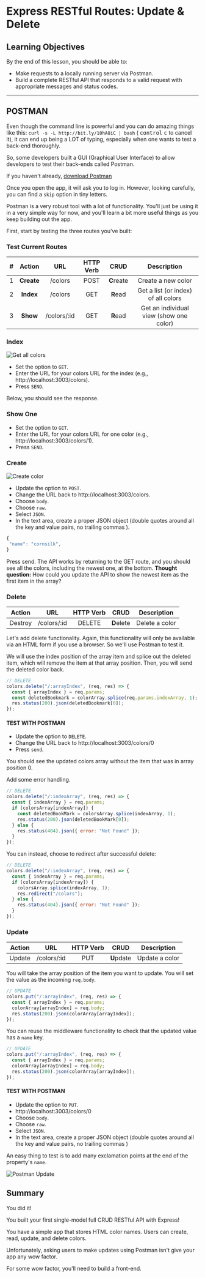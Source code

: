 # Express RESTful Routes: Update & Delete

## Learning Objectives

By the end of this lesson, you should be able to:

- Make requests to a locally running server via Postman.
- Build a complete RESTful API that responds to a valid request with appropriate messages and status codes.

---

## POSTMAN

Even though the command line is powerful and you can do amazing things like this: `curl -s -L http://bit.ly/10hA8iC | bash` ( <kbd>control</kbd> <kbd>c</kbd> to cancel it), it can end up being a LOT of typing, especially when one wants to test a back-end thoroughly.

So, some developers built a GUI (Graphical User Interface) to allow developers to test their back-ends called Postman.

If you haven't already, [download Postman](https://www.postman.com/downloads/)

Once you open the app, it will ask you to log in. However, looking carefully, you can find a `skip` option in tiny letters.

Postman is a very robust tool with a lot of functionality. You'll just be using it in a very simple way for now, and you'll learn a bit more useful things as you keep building out the app.

First, start by testing the three routes you've built:

### Test Current Routes

|  #  |   Action   |     URL     | HTTP Verb |    CRUD    |               Description               |
| :-: | :--------: | :---------: | :-------: | :--------: | :-------------------------------------: |
|  1  | **Create** |   /colors   |   POST    | **C**reate |           Create a new color            |
|  2  | **Index**  |   /colors   |    GET    |  **R**ead  |   Get a list (or index) of all colors   |
|  3  |  **Show**  | /colors/:id |    GET    |  **R**ead  | Get an individual view (show one color) |

### Index

![Get all colors](./assets/postman-index.png)

- Set the option to `GET`.
- Enter the URL for your colors URL for the index (e.g., http://localhost:3003/colors).
- Press `SEND`.

Below, you should see the response.

### Show One

- Set the option to `GET`.
- Enter the URL for your colors URL for one color (e.g., http://localhost:3003/colors/1).
- Press `SEND`.

### Create

![Create color](./assets/postman-create.png)

- Update the option to `POST`.
- Change the URL back to http://localhost:3003/colors.
- Choose `body`.
- Choose `raw`.
- Select `JSON`.
- In the text area, create a proper JSON object (double quotes around all the key and value pairs, no trailing commas ).

```js
{
 "name": "cornsilk",
}
```

Press send. The API works by returning to the GET route, and you should see all the colors, including the newest one, at the bottom. **Thought question:** How could you update the API to show the newest item as the first item in the array?

### Delete

| Action  |     URL     | HTTP Verb |    CRUD    |  Description   |
| :-----: | :---------: | :-------: | :--------: | :------------: |
| Destroy | /colors/:id |  DELETE   | **D**elete | Delete a color |

Let's add delete functionality. Again, this functionality will only be available via an HTML form if you use a browser. So we'll use Postman to test it.

We will use the index position of the array item and splice out the deleted item, which will remove the item at that array position. Then, you will send the deleted color back.

```js
// DELETE
colors.delete("/:arrayIndex", (req, res) => {
  const { arrayIndex } = req.params;
  const deletedBookmark = colorArray.splice(req.params.indexArray, 1);
  res.status(200).json(deletedBookmark[0]);
});
```

#### TEST WITH POSTMAN

- Update the option to `DELETE`.
- Change the URL back to http://localhost:3003/colors/0
- Press `send`.

You should see the updated colors array without the item that was in array position 0.

Add some error handling.

```js
// DELETE
colors.delete("/:indexArray", (req, res) => {
  const { indexArray } = req.params;
  if (colorsArray[indexArray]) {
    const deletedBookMark = colorsArray.splice(indexArray, 1);
    res.status(200).json(deletedBookMark[0]);
  } else {
    res.status(404).json({ error: "Not Found" });
  }
});
```

You can instead, choose to redirect after successful delete:

```js
// DELETE
colors.delete("/:indexArray", (req, res) => {
  const { indexArray } = req.params;
  if (colorsArray[indexArray]) {
    colorsArray.splice(indexArray, 1);
    res.redirect("/colors");
  } else {
    res.status(404).json({ error: "Not Found" });
  }
});
```

### Update

| Action |     URL     | HTTP Verb |    CRUD    |  Description   |
| :----: | :---------: | :-------: | :--------: | :------------: |
| Update | /colors/:id |    PUT    | **U**pdate | Update a color |

You will take the array position of the item you want to update. You will set the value as the incoming `req.body`.

```js
// UPDATE
colors.put("/:arrayIndex", (req, res) => {
  const { arrayIndex } = req.params;
  colorArray[arrayIndex] = req.body;
  res.status(200).json(colorArray[arrayIndex]);
});
```

You can reuse the middleware functionality to check that the updated value has a `name` key.

```js
// UPDATE
colors.put("/:arrayIndex", (req, res) => {
  const { arrayIndex } = req.params;
  colorArray[arrayIndex] = req.body;
  res.status(200).json(colorArray[arrayIndex]);
});
```

#### TEST WITH POSTMAN

- Update the option to `PUT`.
- http://localhost:3003/colors/0
- Choose `body`.
- Choose `raw`.
- Select `JSON`.
- In the text area, create a proper JSON object (double quotes around all the key and value pairs, no trailing commas )

An easy thing to test is to add many exclamation points at the end of the property's `name`.

![Postman Update](./assets/postman-update.png)

## Summary

You did it!

You built your first single-model full CRUD RESTful API with Express!

You have a simple app that stores HTML color names. Users can create, read, update, and delete colors.

Unfortunately, asking users to make updates using Postman isn't give your app any wow factor.

For some wow factor, you'll need to build a front-end.
